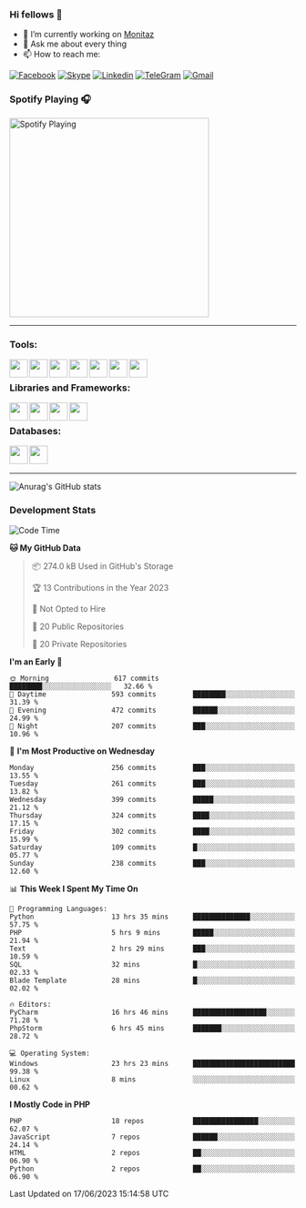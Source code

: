 ### Hi fellows 👋
- 🔭 I’m currently working on [Monitaz](https://monitaz.com/)
- 💬 Ask me about every thing
- 📫 How to reach me:

[![Facebook](https://img.shields.io/badge/Facebook-0000FF?logo=facebook&logoColor=white)](https://www.facebook.com/le.dat155)
[![Skype](https://img.shields.io/badge/Skype-blue?logo=skype&logoColor=white)](https://join.skype.com/invite/lr2sd8ZndbWr)
[![Linkedin](https://img.shields.io/badge/LinkedIn-0A66C2?logo=linkedin)](https://www.linkedin.com/in/ti%E1%BA%BFn-%C4%91%E1%BA%A1t-l%C3%AA-ba267a232/)
[![TeleGram](https://img.shields.io/badge/telegram-EF0EFF?logo=telegram)](https://t.me/subibi1505)
[![Gmail](https://img.shields.io/badge/Gmail-green?logo=gmail)](mailto:tiendat15599.dev@gmail.com)

### Spotify Playing 🎧
[<img src="https://tiendat-spotify.vercel.app/api/spotify" alt="Spotify Playing" width="350" />](https://open.spotify.com/user/21wi7t5t4zyugx5mgetrdo7xa)

---

### Tools:
<img align='left' height="32" width="32" src="https://upload.wikimedia.org/wikipedia/commons/thumb/c/c9/PhpStorm_Icon.svg/2048px-PhpStorm_Icon.svg.png">
<img align='left' height="32" width="32" src="https://upload.wikimedia.org/wikipedia/commons/thumb/1/1d/PyCharm_Icon.svg/1200px-PyCharm_Icon.svg.png">
<img align='left' height="32" width="32" src="https://cdn2.iconfinder.com/data/icons/pack1-baco-flurry-icons-style/512/XAMPP.png">
<img align='left' height="32" width="32" src="https://www.docker.com/wp-content/uploads/2022/03/vertical-logo-monochromatic.png">
<img align='left' height="32" width="32" src="https://www.mamp.info/images/icons/mamp-pro.png">
<img align='left' height="32" width="32" src="https://www.puttygen.com/wp-content/uploads/2019/05/Termius.png">
<img align='left' height="32" width="32" src="https://1475031.s21i.faiusr.com/4/1/ABUIABAEGAAg3dWc8AUoq7a8hAIwgAg4gAg.png">
<br>

### Libraries and Frameworks:
<img align='left' height="32" width="32" src="https://i0.wp.com/phocode.com/wp-content/uploads/2019/11/scrapyLogo.png?fit=300%2C300&ssl=1&w=640">
<img align='left' height="32" width="32" src="https://upload.wikimedia.org/wikipedia/commons/thumb/9/9a/Laravel.svg/985px-Laravel.svg.png">
<img align='left' height="32" width="32" src="https://cdn.worldvectorlogo.com/logos/codeigniter.svg">
<img align='left' height="32" width="32" src="https://upload.wikimedia.org/wikipedia/commons/thumb/e/ea/Zend-framework.svg/2560px-Zend-framework.svg.png">
<br>

### Databases:
<img align='left' height="32" width="32" src="https://download.logo.wine/logo/MySQL/MySQL-Logo.wine.png">
<img align='left' height="32" width="32" src="https://seeklogo.com/images/E/elasticsearch-logo-C75C4578EC-seeklogo.com.png">

<br>
<br>

---
![Anurag's GitHub stats](https://github-readme-stats.vercel.app/api?username=tiendat15599&show_icons=true&theme=tokyonight)
### Development Stats


<!--START_SECTION:waka-->
![Code Time](http://img.shields.io/badge/Code%20Time-130%20hrs%2017%20mins-blue)

**🐱 My GitHub Data** 

> 📦 274.0 kB Used in GitHub's Storage 
 > 
> 🏆 13 Contributions in the Year 2023
 > 
> 🚫 Not Opted to Hire
 > 
> 📜 20 Public Repositories 
 > 
> 🔑 20 Private Repositories 
 > 
**I'm an Early 🐤** 

```text
🌞 Morning                617 commits         ████████░░░░░░░░░░░░░░░░░   32.66 % 
🌆 Daytime                593 commits         ████████░░░░░░░░░░░░░░░░░   31.39 % 
🌃 Evening                472 commits         ██████░░░░░░░░░░░░░░░░░░░   24.99 % 
🌙 Night                  207 commits         ███░░░░░░░░░░░░░░░░░░░░░░   10.96 % 
```
📅 **I'm Most Productive on Wednesday** 

```text
Monday                   256 commits         ███░░░░░░░░░░░░░░░░░░░░░░   13.55 % 
Tuesday                  261 commits         ███░░░░░░░░░░░░░░░░░░░░░░   13.82 % 
Wednesday                399 commits         █████░░░░░░░░░░░░░░░░░░░░   21.12 % 
Thursday                 324 commits         ████░░░░░░░░░░░░░░░░░░░░░   17.15 % 
Friday                   302 commits         ████░░░░░░░░░░░░░░░░░░░░░   15.99 % 
Saturday                 109 commits         █░░░░░░░░░░░░░░░░░░░░░░░░   05.77 % 
Sunday                   238 commits         ███░░░░░░░░░░░░░░░░░░░░░░   12.60 % 
```


📊 **This Week I Spent My Time On** 

```text
💬 Programming Languages: 
Python                   13 hrs 35 mins      ██████████████░░░░░░░░░░░   57.75 % 
PHP                      5 hrs 9 mins        █████░░░░░░░░░░░░░░░░░░░░   21.94 % 
Text                     2 hrs 29 mins       ███░░░░░░░░░░░░░░░░░░░░░░   10.59 % 
SQL                      32 mins             █░░░░░░░░░░░░░░░░░░░░░░░░   02.33 % 
Blade Template           28 mins             █░░░░░░░░░░░░░░░░░░░░░░░░   02.02 % 

🔥 Editors: 
PyCharm                  16 hrs 46 mins      ██████████████████░░░░░░░   71.28 % 
PhpStorm                 6 hrs 45 mins       ███████░░░░░░░░░░░░░░░░░░   28.72 % 

💻 Operating System: 
Windows                  23 hrs 23 mins      █████████████████████████   99.38 % 
Linux                    8 mins              ░░░░░░░░░░░░░░░░░░░░░░░░░   00.62 % 
```

**I Mostly Code in PHP** 

```text
PHP                      18 repos            ████████████████░░░░░░░░░   62.07 % 
JavaScript               7 repos             ██████░░░░░░░░░░░░░░░░░░░   24.14 % 
HTML                     2 repos             ██░░░░░░░░░░░░░░░░░░░░░░░   06.90 % 
Python                   2 repos             ██░░░░░░░░░░░░░░░░░░░░░░░   06.90 % 
```




 Last Updated on 17/06/2023 15:14:58 UTC
<!--END_SECTION:waka-->
